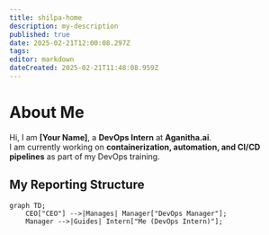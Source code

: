 ```yaml
---
title: shilpa-home
description: my-description
published: true
date: 2025-02-21T12:00:08.297Z
tags: 
editor: markdown
dateCreated: 2025-02-21T11:48:08.959Z
---
```


# About Me  

Hi, I am **[Your Name]**, a **DevOps Intern** at **Aganitha.ai**.  
I am currently working on **containerization, automation, and CI/CD pipelines** as part of my DevOps training.  

## **My Reporting Structure**  

```mermaid
graph TD;
    CEO["CEO"] -->|Manages| Manager["DevOps Manager"];
    Manager -->|Guides| Intern["Me (DevOps Intern)"];